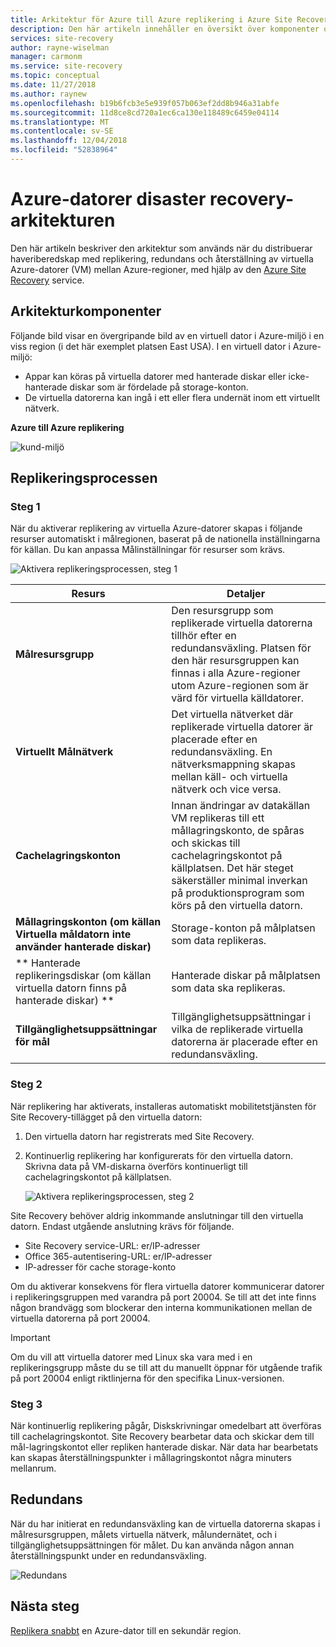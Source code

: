 ```yaml
---
title: Arkitektur för Azure till Azure replikering i Azure Site Recovery | Microsoft Docs
description: Den här artikeln innehåller en översikt över komponenter och arkitektur som används när du konfigurerar haveriberedskap mellan Azure-regioner för virtuella Azure-datorer med hjälp av Azure Site Recovery-tjänsten.
services: site-recovery
author: rayne-wiselman
manager: carmonm
ms.service: site-recovery
ms.topic: conceptual
ms.date: 11/27/2018
ms.author: raynew
ms.openlocfilehash: b19b6fcb3e5e939f057b063ef2dd8b946a31abfe
ms.sourcegitcommit: 11d8ce8cd720a1ec6ca130e118489c6459e04114
ms.translationtype: MT
ms.contentlocale: sv-SE
ms.lasthandoff: 12/04/2018
ms.locfileid: "52838964"
---
```

# <a name="azure-to-azure-disaster-recovery-architecture"></a>Azure-datorer disaster recovery-arkitekturen


Den här artikeln beskriver den arkitektur som används när du distribuerar haveriberedskap med replikering, redundans och återställning av virtuella Azure-datorer (VM) mellan Azure-regioner, med hjälp av den [Azure Site Recovery](site-recovery-overview.md) service.




## <a name="architectural-components"></a>Arkitekturkomponenter

Följande bild visar en övergripande bild av en virtuell dator i Azure-miljö i en viss region (i det här exemplet platsen East USA). I en virtuell dator i Azure-miljö:
- Appar kan köras på virtuella datorer med hanterade diskar eller icke-hanterade diskar som är fördelade på storage-konton.
- De virtuella datorerna kan ingå i ett eller flera undernät inom ett virtuellt nätverk.


**Azure till Azure replikering**

![kund-miljö](./media/concepts-azure-to-azure-architecture/source-environment.png)

## <a name="replication-process"></a>Replikeringsprocessen

### <a name="step-1"></a>Steg 1

När du aktiverar replikering av virtuella Azure-datorer skapas i följande resurser automatiskt i målregionen, baserat på de nationella inställningarna för källan. Du kan anpassa Målinställningar för resurser som krävs.

![Aktivera replikeringsprocessen, steg 1](./media/concepts-azure-to-azure-architecture/enable-replication-step-1.png)

**Resurs** | **Detaljer**
--- | ---
**Målresursgrupp** | Den resursgrupp som replikerade virtuella datorerna tillhör efter en redundansväxling. Platsen för den här resursgruppen kan finnas i alla Azure-regioner utom Azure-regionen som är värd för virtuella källdatorer.
**Virtuellt Målnätverk** | Det virtuella nätverket där replikerade virtuella datorer är placerade efter en redundansväxling. En nätverksmappning skapas mellan käll- och virtuella nätverk och vice versa.
**Cachelagringskonton** | Innan ändringar av datakällan VM replikeras till ett mållagringskonto, de spåras och skickas till cachelagringskontot på källplatsen. Det här steget säkerställer minimal inverkan på produktionsprogram som körs på den virtuella datorn.
**Mållagringskonton (om källan Virtuella måldatorn inte använder hanterade diskar)**  | Storage-konton på målplatsen som data replikeras.
** Hanterade replikeringsdiskar (om källan virtuella datorn finns på hanterade diskar) **  | Hanterade diskar på målplatsen som data ska replikeras.
**Tillgänglighetsuppsättningar för mål**  | Tillgänglighetsuppsättningar i vilka de replikerade virtuella datorerna är placerade efter en redundansväxling.

### <a name="step-2"></a>Steg 2

När replikering har aktiverats, installeras automatiskt mobilitetstjänsten för Site Recovery-tillägget på den virtuella datorn:

1. Den virtuella datorn har registrerats med Site Recovery.

2. Kontinuerlig replikering har konfigurerats för den virtuella datorn. Skrivna data på VM-diskarna överförs kontinuerligt till cachelagringskontot på källplatsen.

   ![Aktivera replikeringsprocessen, steg 2](./media/concepts-azure-to-azure-architecture/enable-replication-step-2.png)


 Site Recovery behöver aldrig inkommande anslutningar till den virtuella datorn. Endast utgående anslutning krävs för följande.

 - Site Recovery service-URL: er/IP-adresser
 - Office 365-autentisering-URL: er/IP-adresser
 - IP-adresser för cache storage-konto

Om du aktiverar konsekvens för flera virtuella datorer kommunicerar datorer i replikeringsgruppen med varandra på port 20004. Se till att det inte finns någon brandvägg som blockerar den interna kommunikationen mellan de virtuella datorerna på port 20004.

> [!IMPORTANT]
Om du vill att virtuella datorer med Linux ska vara med i en replikeringsgrupp måste du se till att du manuellt öppnar för utgående trafik på port 20004 enligt riktlinjerna för den specifika Linux-versionen.

### <a name="step-3"></a>Steg 3

När kontinuerlig replikering pågår, Diskskrivningar omedelbart att överföras till cachelagringskontot. Site Recovery bearbetar data och skickar dem till mål-lagringskontot eller repliken hanterade diskar. När data har bearbetats kan skapas återställningspunkter i mållagringskontot några minuters mellanrum.

## <a name="failover-process"></a>Redundans

När du har initierat en redundansväxling kan de virtuella datorerna skapas i målresursgruppen, målets virtuella nätverk, målundernätet, och i tillgänglighetsuppsättningen för målet. Du kan använda någon annan återställningspunkt under en redundansväxling.

![Redundans](./media/concepts-azure-to-azure-architecture/failover.png)

## <a name="next-steps"></a>Nästa steg

[Replikera snabbt](azure-to-azure-quickstart.md) en Azure-dator till en sekundär region.
